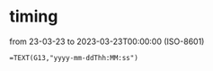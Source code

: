 # timing

from 23-03-23 to 2023-03-23T00:00:00 (ISO-8601)

```
=TEXT(G13,"yyyy-mm-ddThh:MM:ss")
```
